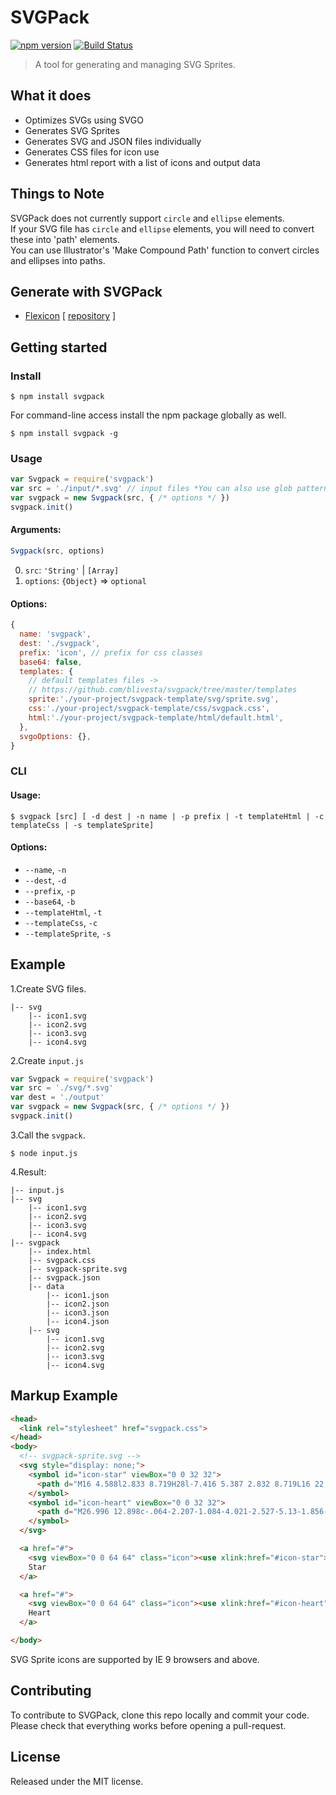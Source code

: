 # SVGPack

[![npm version](https://img.shields.io/npm/v/svgpack.svg?style=flat-square)](https://www.npmjs.com/package/svgpack)
[![Build Status](https://img.shields.io/travis/blivesta/svgpack/master.svg?style=flat-square)](https://travis-ci.org/blivesta/svgpack)

> A tool for generating and managing SVG Sprites.

## What it does

- Optimizes SVGs using SVGO
- Generates SVG Sprites
- Generates SVG and JSON files individually
- Generates CSS files for icon use
- Generates html report with a list of icons and output data

## Things to Note

SVGPack does not currently support `circle` and `ellipse` elements.  
If your SVG file has `circle` and `ellipse` elements, you will need to convert these into 'path' elements.  
You can use Illustrator's 'Make Compound Path' function to convert circles and ellipses into paths.


## Generate with SVGPack

- [Flexicon](http://git.blivesta.com/flexicon/) [ [repository](https://github.com/blivesta/flexicon) ]


## Getting started

### Install

```
$ npm install svgpack
```

For command-line access install the npm package globally as well.

```
$ npm install svgpack -g
```


### Usage

```js
var Svgpack = require('svgpack')
var src = './input/*.svg' // input files *You can also use glob pattern.
var svgpack = new Svgpack(src, { /* options */ })
svgpack.init()
```

#### Arguments:

```js
Svgpack(src, options)
```


0. `src`: `'String'` | `[Array]`
0. `options`: `{Object}` => `optional`


#### Options:

```js
{
  name: 'svgpack',
  dest: './svgpack',
  prefix: 'icon', // prefix for css classes
  base64: false,
  templates: {
    // default templates files ->
    // https://github.com/blivesta/svgpack/tree/master/templates
    sprite:'./your-project/svgpack-template/svg/sprite.svg',
    css:'./your-project/svgpack-template/css/svgpack.css',
    html:'./your-project/svgpack-template/html/default.html',
  },
  svgoOptions: {},
}
```


### CLI

#### Usage:

```
$ svgpack [src] [ -d dest | -n name | -p prefix | -t templateHtml | -c templateCss | -s templateSprite]
```

#### Options:

- `--name`, `-n`
- `--dest`, `-d`
- `--prefix`, `-p`
- `--base64`, `-b`
- `--templateHtml`, `-t`
- `--templateCss`, `-c`
- `--templateSprite`, `-s`


## Example

1.Create SVG files.
```
|-- svg
    |-- icon1.svg
    |-- icon2.svg
    |-- icon3.svg
    |-- icon4.svg
```

2.Create `input.js`
```js
var Svgpack = require('svgpack')
var src = './svg/*.svg'
var dest = './output'
var svgpack = new Svgpack(src, { /* options */ })
svgpack.init()
```

3.Call the `svgpack`.
```
$ node input.js
```

4.Result:

```
|-- input.js
|-- svg
    |-- icon1.svg
    |-- icon2.svg
    |-- icon3.svg
    |-- icon4.svg
|-- svgpack
    |-- index.html
    |-- svgpack.css
    |-- svgpack-sprite.svg
    |-- svgpack.json
    |-- data
        |-- icon1.json
        |-- icon2.json
        |-- icon3.json
        |-- icon4.json
    |-- svg
        |-- icon1.svg
        |-- icon2.svg
        |-- icon3.svg
        |-- icon4.svg
```

## Markup Example

```html
<head>
  <link rel="stylesheet" href="svgpack.css">
</head>
<body>
  <!-- svgpack-sprite.svg -->
  <svg style="display: none;">
    <symbol id="icon-star" viewBox="0 0 32 32">
      <path d="M16 4.588l2.833 8.719H28l-7.416 5.387 2.832 8.719L16 22.023l-7.417 5.389 2.833-8.719L4 13.307h9.167L16 4.588z"/>
    </symbol>
    <symbol id="icon-heart" viewBox="0 0 32 32">
      <path d="M26.996 12.898c-.064-2.207-1.084-4.021-2.527-5.13-1.856-1.428-4.415-1.69-6.542-.132-.702.516-1.359 1.23-1.927 2.168-.568-.938-1.224-1.652-1.927-2.167-2.127-1.559-4.685-1.297-6.542.132-1.444 1.109-2.463 2.923-2.527 5.13-.035 1.172.145 2.48.788 3.803 1.01 2.077 5.755 6.695 10.171 10.683l.035.038.002-.002.002.002.036-.038c4.415-3.987 9.159-8.605 10.17-10.683.644-1.323.822-2.632.788-3.804z"/>
    </symbol>
  </svg>

  <a href="#">
    <svg viewBox="0 0 64 64" class="icon"><use xlink:href="#icon-star"></use></svg>
    Star
  </a>

  <a href="#">
    <svg viewBox="0 0 64 64" class="icon"><use xlink:href="#icon-heart"></use></svg>
    Heart
  </a>

</body>
```

SVG Sprite icons are supported by IE 9 browsers and above.

## Contributing

To contribute to SVGPack, clone this repo locally and commit your code.  
Please check that everything works before opening a pull-request.


## License
Released under the MIT license.
